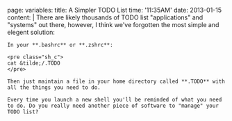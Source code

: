 page:
  variables:
    title: A Simpler TODO List 
    time: '11:35AM'
    date: 2013-01-15
  content: |
    There are likely thousands of TODO list "applications" and "systems" out there, however, I think we've forgotten the most simple and elegent solution:

    In your **.bashrc** or **.zshrc**:

    <pre class="sh_c">
    cat &tilde;/.TODO
    </pre>

    Then just maintain a file in your home directory called **.TODO** with all the things you need to do. 

    Every time you launch a new shell you'll be reminded of what you need to do. Do you really need another piece of software to "manage" your TODO list?
